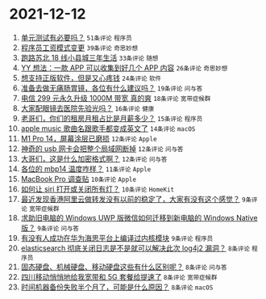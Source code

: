 # 2021-12-12

1. [单元测试有必要吗？](https://www.v2ex.com/t/821608) `51条评论` `程序员`
1. [程序员工资模式变更](https://www.v2ex.com/t/821610) `39条评论` `奇思妙想`
1. [跑路苏北 18 线小县城三年生活](https://www.v2ex.com/t/821635) `33条评论` `随想`
1. [YY 想法：一款 APP 可以收集到好几个 APP 内容](https://www.v2ex.com/t/821632) `26条评论` `奇思妙想`
1. [想支持正版软件，但是又心疼钱](https://www.v2ex.com/t/821653) `24条评论` `软件`
1. [准备去做无痛肠胃镜，各位有什么建议吗？](https://www.v2ex.com/t/821634) `19条评论` `问与答`
1. [电信 299 元永久升级 1000M 带宽 真的爽](https://www.v2ex.com/t/821649) `18条评论` `宽带症候群`
1. [大家配眼镜去医院先验光吗？](https://www.v2ex.com/t/821624) `16条评论` `健康`
1. [老哥们，你们的租房月租占比是月薪多少？](https://www.v2ex.com/t/821647) `15条评论` `程序员`
1. [apple music 歌曲名跟歌手都变成英文了](https://www.v2ex.com/t/821604) `14条评论` `macOS`
1. [M1 Pro 14，屏幕涂层已磨损](https://www.v2ex.com/t/821673) `12条评论` `Apple`
1. [神奇的 usb 网卡会把整个局域网断掉](https://www.v2ex.com/t/821640) `12条评论` `问与答`
1. [大哥们，这是什么加密格式啊？](https://www.v2ex.com/t/821630) `12条评论` `问与答`
1. [各位的 mbp14 温度咋样？](https://www.v2ex.com/t/821641) `11条评论` `Apple`
1. [MacBook Pro 调查贴](https://www.v2ex.com/t/821668) `10条评论` `Apple`
1. [如何让 siri 打开或关闭所有灯？](https://www.v2ex.com/t/821660) `10条评论` `HomeKit`
1. [最近发现香港阿里云做转发没有以前的稳定了，大家有没有这个感觉？](https://www.v2ex.com/t/821638) `9条评论` `宽带症候群`
1. [求助旧电脑的 Windows UWP 版微信如何迁移到新电脑的 Windows Native 版？](https://www.v2ex.com/t/821620) `9条评论` `问与答`
1. [有没有人成功在华为海思平台上编译过内核模块](https://www.v2ex.com/t/821614) `9条评论` `程序员`
1. [elasticsearch 彻底关闭日志是不是就可以解决此次 log4j2 漏洞？](https://www.v2ex.com/t/821672) `8条评论` `程序员`
1. [固态硬盘、机械硬盘、移动硬盘这些有什么区别呢？](https://www.v2ex.com/t/821661) `8条评论` `问与答`
1. [四川移动悄悄地给我宽带和 5G 套餐给提速了](https://www.v2ex.com/t/821636) `8条评论` `宽带症候群`
1. [时间机器备份失败半个月了，可能是什么原因？](https://www.v2ex.com/t/821609) `8条评论` `macOS`
